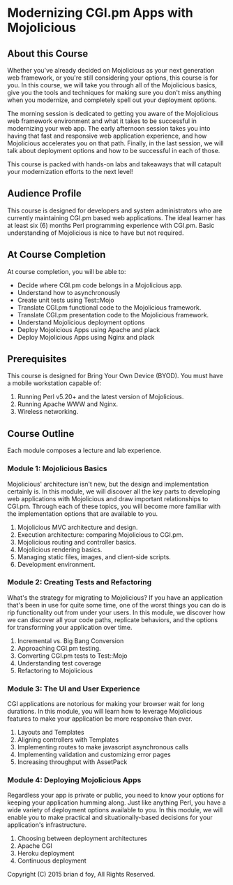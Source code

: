 # Modernizing CGI.pm Apps with Mojolicious

## About this Course

Whether you've already decided on Mojolicious as your next generation
web framework, or you're still considering your options, this course
is for you.  In this course, we will take you through all of the
Mojolicious basics, give you the tools and techniques for making sure
you don't miss anything when you modernize, and completely spell out
your deployment options.

The morning session is dedicated to getting you aware of the
Mojolicious web framework environment and what it takes to be
successful in modernizing your web app.  The early afternoon session
takes you into having that fast and responsive web application
experience, and how Mojolicious accelerates you on that path.
Finally, in the last session, we will talk about deployment options
and how to be successful in each of those.

This course is packed with hands-on labs and takeaways that will
catapult your modernization efforts to the next level!

## Audience Profile

This course is designed for developers and system administrators who
are currently maintaining CGI.pm based web applications.  The ideal
learner has at least six (6) months Perl programming experience with
CGI.pm.  Basic understanding of Mojolicious is nice to have but not
required.

## At Course Completion

At course completion, you will be able to:

* Decide where CGI.pm code belongs in a Mojolicious app.
* Understand how to asynchronously 
* Create unit tests using Test::Mojo
* Translate CGI.pm functional code to the Mojolicious framework.
* Translate CGI.pm presentation code to the Mojolicious framework.
* Understand Mojolicious deployment options
* Deploy Mojolicious Apps using Apache and plack
* Deploy Mojolicious Apps using Nginx and plack

## Prerequisites

This course is designed for Bring Your Own Device (BYOD).  You must
have a mobile workstation capable of:

1. Running Perl v5.20+ and the latest version of Mojolicious.
2. Running Apache WWW and Nginx.
3. Wireless networking.

## Course Outline

Each module composes a lecture and lab experience. 

### Module 1: Mojolicious Basics

Mojolicious' architecture isn't new, but the design and implementation
certainly is.  In this module, we will discover all the key parts to
developing web applications with Mojolicious and draw important
relationships to CGI.pm. Through each of these topics, you will become
more familiar with the implementation options that are available to
you.

1. Mojolicious MVC architecture and design.
2. Execution architecture: comparing Mojolicious to CGI.pm.
3. Mojolicious routing and controller basics.
4. Mojolicious rendering basics.
5. Managing static files, images, and client-side scripts.
6. Development environment.

### Module 2: Creating Tests and Refactoring

What's the strategy for migrating to Mojolicious?  If you have an
application that's been in use for quite some time, one of the worst
things you can do is rip functionality out from under your users.  In
this module, we discover how we can discover all your code paths,
replicate behaviors, and the options for transforming your application
over time.

1. Incremental vs. Big Bang Conversion
2. Approaching CGI.pm testing.
3. Converting CGI.pm tests to Test::Mojo
4. Understanding test coverage
5. Refactoring to Mojolicious

### Module 3: The UI and User Experience

CGI applications are notorious for making your browser wait for long
durations.  In this module, you will learn how to leverage Mojolicious
features to make your application be more responsive than ever.

1. Layouts and Templates
2. Aligning controllers with Templates
3. Implementing routes to make javascript asynchronous calls
4. Implementing validation and customizing error pages
5. Increasing throughput with AssetPack

### Module 4: Deploying Mojolicious Apps

Regardless your app is private or public, you need to know your
options for keeping your application humming along.  Just like
anything Perl, you have a wide variety of deployment options available
to you.  In this module, we will enable you to make practical and
situationally-based decisions for your application's infrastructure.

1. Choosing between deployment architectures
2. Apache CGI 
3. Heroku deployment
4. Continuous deployment


Copyright (C) 2015 brian d foy, All Rights Reserved.

